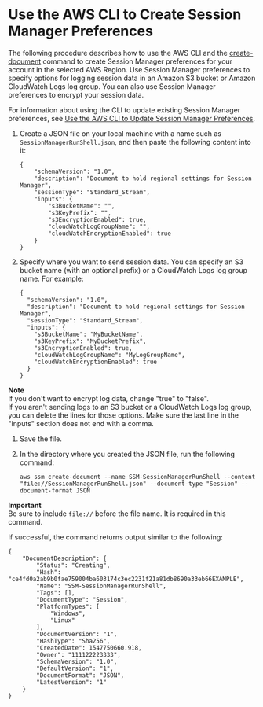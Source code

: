 # Use the AWS CLI to Create Session Manager Preferences<a name="getting-started-create-preferences-cli"></a>

The following procedure describes how to use the AWS CLI and the [create\-document](https://docs.aws.amazon.com/cli/latest/reference/ssm/create-document.html) command to create Session Manager preferences for your account in the selected AWS Region\. Use Session Manager preferences to specify options for logging session data in an Amazon S3 bucket or Amazon CloudWatch Logs log group\. You can also use Session Manager preferences to encrypt your session data\.

For information about using the CLI to update existing Session Manager preferences, see [Use the AWS CLI to Update Session Manager Preferences](getting-started-configure-preferences-cli.md)\.

1. Create a JSON file on your local machine with a name such as `SessionManagerRunShell.json`, and then paste the following content into it:

   ```
   {
       "schemaVersion": "1.0",
       "description": "Document to hold regional settings for Session Manager",
       "sessionType": "Standard_Stream",
       "inputs": {
           "s3BucketName": "",
           "s3KeyPrefix": "",
           "s3EncryptionEnabled": true,
           "cloudWatchLogGroupName": "",
           "cloudWatchEncryptionEnabled": true
       }
   }
   ```

1. Specify where you want to send session data\. You can specify an S3 bucket name \(with an optional prefix\) or a CloudWatch Logs log group name\. For example:

   ```
   {
     "schemaVersion": "1.0",
     "description": "Document to hold regional settings for Session Manager",
     "sessionType": "Standard_Stream",
     "inputs": {
       "s3BucketName": "MyBucketName",
       "s3KeyPrefix": "MyBucketPrefix",
       "s3EncryptionEnabled": true,
       "cloudWatchLogGroupName": "MyLogGroupName",
       "cloudWatchEncryptionEnabled": true
     }
   }
   ```
**Note**  
If you don't want to encrypt log data, change "true" to "false"\.  
If you aren't sending logs to an S3 bucket or a CloudWatch Logs log group, you can delete the lines for those options\. Make sure the last line in the "inputs" section does not end with a comma\.

1. Save the file\.

1. In the directory where you created the JSON file, run the following command:

   ```
   aws ssm create-document --name SSM-SessionManagerRunShell --content "file://SessionManagerRunShell.json" --document-type "Session" --document-format JSON
   ```
**Important**  
Be sure to include `file://` before the file name\. It is required in this command\.

   If successful, the command returns output similar to the following:

   ```
   {
       "DocumentDescription": {
           "Status": "Creating",
           "Hash": "ce4fd0a2ab9b0fae759004ba603174c3ec2231f21a81db8690a33eb66EXAMPLE",
           "Name": "SSM-SessionManagerRunShell",
           "Tags": [],
           "DocumentType": "Session",
           "PlatformTypes": [
               "Windows",
               "Linux"
           ],
           "DocumentVersion": "1",
           "HashType": "Sha256",
           "CreatedDate": 1547750660.918,
           "Owner": "111122223333",
           "SchemaVersion": "1.0",
           "DefaultVersion": "1",
           "DocumentFormat": "JSON",
           "LatestVersion": "1"
       }
   }
   ```